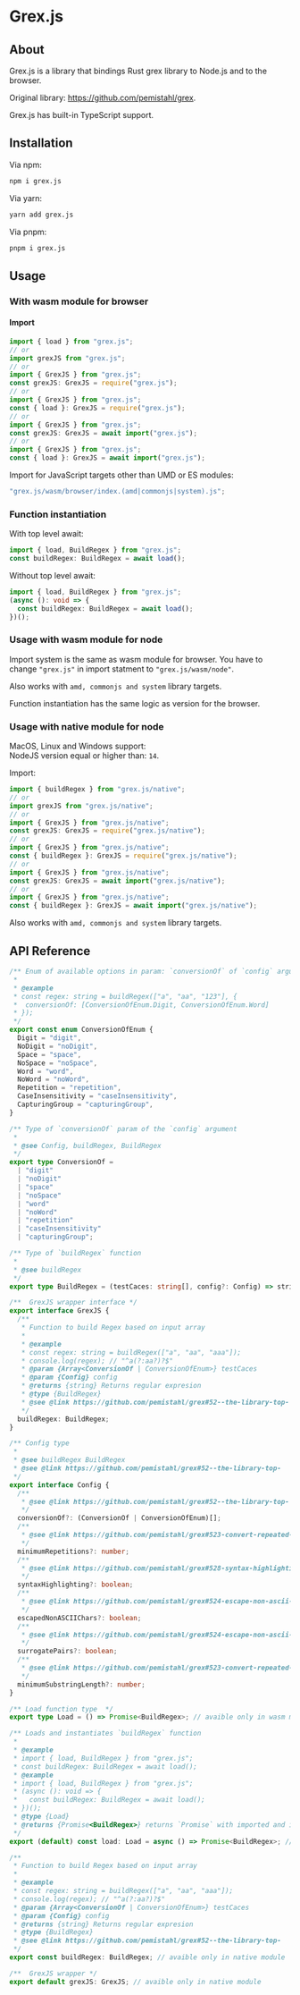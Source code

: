 # Grex.js

## About

Grex.js is a library that bindings Rust grex library to Node.js and to the browser.

Original library: <https://github.com/pemistahl/grex>.

Grex.js has built-in TypeScript support.

## Installation

Via npm:

```sh
npm i grex.js
```

Via yarn:

```sh
yarn add grex.js
```

Via pnpm:

```sh
pnpm i grex.js
```

## Usage

### With wasm module for browser

#### Import

```ts
import { load } from "grex.js";
// or
import grexJS from "grex.js";
// or
import { GrexJS } from "grex.js";
const grexJS: GrexJS = require("grex.js");
// or
import { GrexJS } from "grex.js";
const { load }: GrexJS = require("grex.js");
// or
import { GrexJS } from "grex.js";
const grexJS: GrexJS = await import("grex.js");
// or
import { GrexJS } from "grex.js";
const { load }: GrexJS = await import("grex.js");
```

Import for JavaScript targets other than UMD or ES modules:

```ts
"grex.js/wasm/browser/index.(amd|commonjs|system).js";
```

### Function instantiation

With top level await:

```ts
import { load, BuildRegex } from "grex.js";
const buildRegex: BuildRegex = await load();
```

Without top level await:

```ts
import { load, BuildRegex } from "grex.js";
(async (): void => {
  const buildRegex: BuildRegex = await load();
})();
```

### Usage with wasm module for node

Import system is the same as wasm module for browser. You have to change `"grex.js"` in import statment to `"grex.js/wasm/node"`.

Also works with `amd, commonjs and system` library targets.

Function instantiation has the same logic as version for the browser.

### Usage with native module for node

MacOS, Linux and Windows support:  
NodeJS version equal or higher than: `14`.

Import:

```ts
import { buildRegex } from "grex.js/native";
// or
import grexJS from "grex.js/native";
// or
import { GrexJS } from "grex.js/native";
const grexJS: GrexJS = require("grex.js/native");
// or
import { GrexJS } from "grex.js/native";
const { buildRegex }: GrexJS = require("grex.js/native");
// or
import { GrexJS } from "grex.js/native";
const grexJS: GrexJS = await import("grex.js/native");
// or
import { GrexJS } from "grex.js/native";
const { buildRegex }: GrexJS = await import("grex.js/native");
```

Also works with `amd, commonjs and system` library targets.

## API Reference

```ts
/** Enum of available options in param: `conversionOf` of `config` argument
 *
 * @example
 * const regex: string = buildRegex(["a", "aa", "123"], {
 *  conversionOf: [ConversionOfEnum.Digit, ConversionOfEnum.Word]
 * });
 */
export const enum ConversionOfEnum {
  Digit = "digit",
  NoDigit = "noDigit",
  Space = "space",
  NoSpace = "noSpace",
  Word = "word",
  NoWord = "noWord",
  Repetition = "repetition",
  CaseInsensitivity = "caseInsensitivity",
  CapturingGroup = "capturingGroup",
}

/** Type of `conversionOf` param of the `config` argument
 *
 * @see Config, buildRegex, BuildRegex
 */
export type ConversionOf =
  | "digit"
  | "noDigit"
  | "space"
  | "noSpace"
  | "word"
  | "noWord"
  | "repetition"
  | "caseInsensitivity"
  | "capturingGroup";

/** Type of `buildRegex` function
 *
 * @see buildRegex
 */
export type BuildRegex = (testCaces: string[], config?: Config) => string;

/**  GrexJS wrapper interface */
export interface GrexJS {
  /**
   * Function to build Regex based on input array
   *
   * @example
   * const regex: string = buildRegex(["a", "aa", "aaa"]);
   * console.log(regex); // "^a(?:aa?)?$"
   * @param {Array<ConversionOf | ConversionOfEnum>} testCaces
   * @param {Config} config
   * @returns {string} Returns regular expresion
   * @type {BuildRegex}
   * @see @link https://github.com/pemistahl/grex#52--the-library-top-
   */
  buildRegex: BuildRegex;
}

/** Config type
 *
 * @see buildRegex BuildRegex
 * @see @link https://github.com/pemistahl/grex#52--the-library-top-
 */
export interface Config {
  /**
   * @see @link https://github.com/pemistahl/grex#52--the-library-top-
   */
  conversionOf?: (ConversionOf | ConversionOfEnum)[];
  /**
   * @see @link https://github.com/pemistahl/grex#523-convert-repeated-substrings
   */
  minimumRepetitions?: number;
  /**
   * @see @link https://github.com/pemistahl/grex#528-syntax-highlighting
   */
  syntaxHighlighting?: boolean;
  /**
   * @see @link https://github.com/pemistahl/grex#524-escape-non-ascii-characters
   */
  escapedNonASCIIChars?: boolean;
  /**
   * @see @link https://github.com/pemistahl/grex#524-escape-non-ascii-characters
   */
  surrogatePairs?: boolean;
  /**
   * @see @link https://github.com/pemistahl/grex#523-convert-repeated-substrings
   */
  minimumSubstringLength?: number;
}

/** Load function type  */
export type Load = () => Promise<BuildRegex>; // avaible only in wasm module

/** Loads and instantiates `buildRegex` function
 *
 * @example
 * import { load, BuildRegex } from "grex.js";
 * const buildRegex: BuildRegex = await load();
 * @example
 * import { load, BuildRegex } from "grex.js";
 * (async (): void => {
 *   const buildRegex: BuildRegex = await load();
 * })();
 * @type {Load}
 * @returns {Promise<BuildRegex>} returns `Promise` with imported and instantiated `buildRegex` function
 */
export (default) const load: Load = async () => Promise<BuildRegex>; // avaible only in wasm module

/**
 * Function to build Regex based on input array
 *
 * @example
 * const regex: string = buildRegex(["a", "aa", "aaa"]);
 * console.log(regex); // "^a(?:aa?)?$"
 * @param {Array<ConversionOf | ConversionOfEnum>} testCaces
 * @param {Config} config
 * @returns {string} Returns regular expresion
 * @type {BuildRegex}
 * @see @link https://github.com/pemistahl/grex#52--the-library-top-
 */
export const buildRegex: BuildRegex; // avaible only in native module

/**  GrexJS wrapper */
export default grexJS: GrexJS; // avaible only in native module
```
